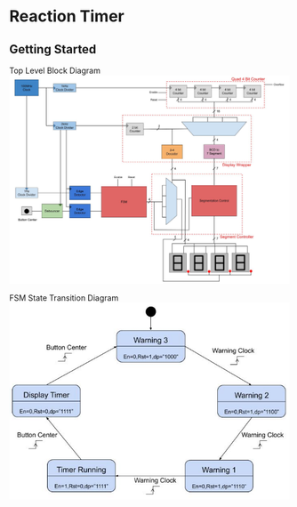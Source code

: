 # Reaction Timer 
## Getting Started

Top Level Block Diagram
![Top Level Block Diagram](resources/Top_Level_Block_Diagram.jpg)

FSM State Transition Diagram
![FSM state transition diagram](resources/FSM_State_Diagram.jpg)